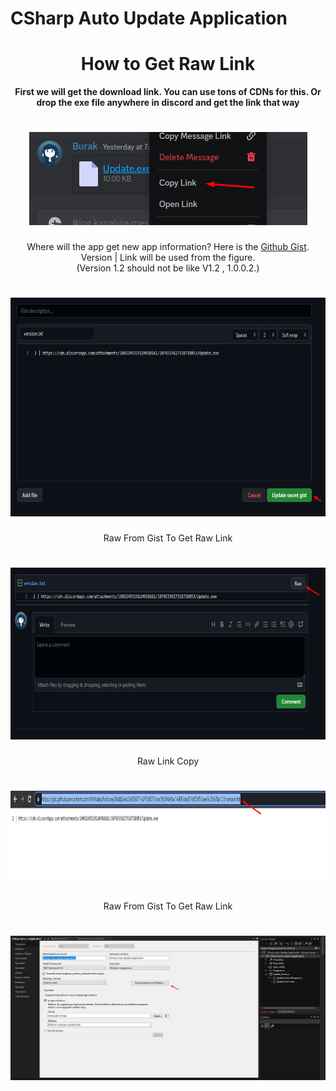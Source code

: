 # CSharp Auto Update Application

<h1 align="center">How to Get Raw Link</h1>

<p align="center"><b>First we will get the download link. You can use tons of CDNs for this. Or drop the exe file anywhere in discord and get the link that way</b></p>
<h1 align="center">
  <img src="Image/Exe_Link_Copy.png">
</h1>

<p align="center">Where will the app get new app information? Here is the <a href="https://gist.github.com">Github Gist</a>. Version | Link will be used from the figure. <br>(Version 1.2 should not be like V1.2 , 1.0.0.2.)</p>

<h1 align="center">
  <img src="Image/Github_Gist.png" height="350px">
</h1>

<p align="center">Raw From Gist To Get Raw Link</p>

<h1 align="center">
  <img src="Image/Github_Gist_Raw.png" height="275px">
</h1>

<p align="center">Raw Link Copy</p>

<h1 align="center">
  <img src="Image/Github_Gist_Raw_Link_Copy.png" height="150px">
</h1>

<p align="center">Raw From Gist To Get Raw Link</p>

<h1 align="center">
  <img src="Image/Version_For_Update.png" width="1200px">
</h1>



